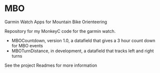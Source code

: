 # MBO
Garmin Watch Apps for Mountain Bike Orienteering

Repository for my MonkeyC code for the garmin watch.  

 - MBOCountdown, version 1.0, a datafield that gives a 3 hour count down for MBO events
 - MBOTurnDistance, in development, a datafield that tracks left and right turns
 
 See the project Readmes for more information
